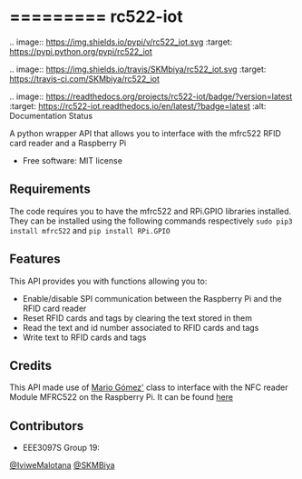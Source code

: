 =========
rc522-iot
=========


.. image:: https://img.shields.io/pypi/v/rc522_iot.svg
        :target: https://pypi.python.org/pypi/rc522_iot

.. image:: https://img.shields.io/travis/SKMbiya/rc522_iot.svg
        :target: https://travis-ci.com/SKMbiya/rc522_iot

.. image:: https://readthedocs.org/projects/rc522-iot/badge/?version=latest
        :target: https://rc522-iot.readthedocs.io/en/latest/?badge=latest
        :alt: Documentation Status




A python wrapper API that allows you to interface with the mfrc522 RFID card reader and a Raspberry Pi


* Free software: MIT license

Requirements
--------
The code requires you to have the mfrc522 and RPi.GPIO libraries installed. They can be installed using the following commands respectively ``sudo pip3 install mfrc522`` and ``pip install RPi.GPIO``

Features
--------

This API provides you with functions allowing you to:
* Enable/disable SPI communication between the Raspberry Pi and the RFID card reader
* Reset RFID cards and tags by clearing the text stored in them
* Read the text and id number associated to RFID cards and tags
* Write text to RFID cards and tags

Credits
-------

This API made use of [Mario Gómez'](https://github.com/mxgxw) class to interface with the NFC reader Module MFRC522 on the Raspberry Pi. It can be found [here](https://github.com/mxgxw/MFRC522-python)


Contributors
------------
* EEE3097S Group 19:

[@IviweMalotana](https://github.com/IviweMalotana)
[@SKMBiya](https://github.com/SKMbiya)